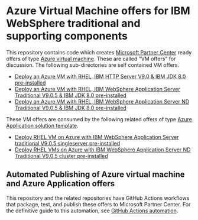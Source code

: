 # Azure Virtual Machine offers for IBM WebSphere traditional and supporting components

This repository contains code which creates [Microsoft Partner Center](https://partner.microsoft.com/) ready offers of type [Azure virtual machine](https://learn.microsoft.com/en-us/partner-center/marketplace/publisher-guide-by-offer-type#list-of-offer-types). These are called "VM offers" for discussion. The following sub-directories are self contained VM offers.

- [Deploy an Azure VM with RHEL, IBM HTTP Server V9.0 & IBM JDK 8.0 pre-installed](/ihs)
- [Deploy an Azure VM with RHEL, IBM WebSphere Application Server Traditional V9.0.5 & IBM JDK 8.0 pre-installed](/twas-base)
- [Deploy an Azure VM with RHEL, IBM WebSphere Application Server ND Traditional V9.0.5 & IBM JDK 8.0 pre-installed](/twas-nd)

These VM offers are consumed by the following related offers of type [Azure Application solution template](https://learn.microsoft.com/en-us/partner-center/marketplace/publisher-guide-by-offer-type#list-of-offer-types).

- [Deploy RHEL VM on Azure with IBM WebSphere Application Server traditional V9.0.5 singleserver pre-installed](https://github.com/WASdev/azure.websphere-traditional.singleserver)
- [Deploy RHEL VMs on Azure with IBM WebSphere Application Server ND Traditional V9.0.5 cluster pre-installed](https://github.com/WASdev/azure.websphere-traditional.cluster)

## Automated Publishing of Azure virtual machine and Azure Application offers

This repository and the related repositories have GitHub Actions workflows that package, test, and publish these offers to Microsoft Partner Center. For the definitive guide to this automation, see [GitHub Actions automation](docs/howto-update-image.md).
